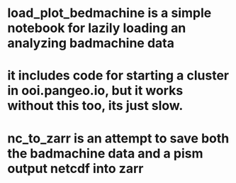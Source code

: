 # load_plot_bedmachine is a simple notebook for lazily loading an analyzing badmachine data
# it includes code for starting a cluster in ooi.pangeo.io, but it works without this too, its just slow.
#
# nc_to_zarr is an attempt to save both the badmachine data and a pism output netcdf into zarr